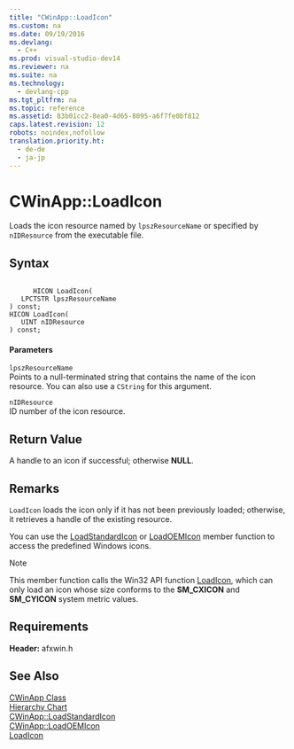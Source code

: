 ```yaml
---
title: "CWinApp::LoadIcon"
ms.custom: na
ms.date: 09/19/2016
ms.devlang: 
  - C++
ms.prod: visual-studio-dev14
ms.reviewer: na
ms.suite: na
ms.technology: 
  - devlang-cpp
ms.tgt_pltfrm: na
ms.topic: reference
ms.assetid: 83b01cc2-8ea0-4d65-8095-a6f7fe0bf812
caps.latest.revision: 12
robots: noindex,nofollow
translation.priority.ht: 
  - de-de
  - ja-jp
---
```

# CWinApp::LoadIcon
Loads the icon resource named by `lpszResourceName` or specified by `nIDResource` from the executable file.  
  
## Syntax  
  
```  
  
      HICON LoadIcon(  
   LPCTSTR lpszResourceName   
) const;  
HICON LoadIcon(  
   UINT nIDResource   
) const;  
```  
  
#### Parameters  
 `lpszResourceName`  
 Points to a null-terminated string that contains the name of the icon resource. You can also use a `CString` for this argument.  
  
 `nIDResource`  
 ID number of the icon resource.  
  
## Return Value  
 A handle to an icon if successful; otherwise **NULL**.  
  
## Remarks  
 `LoadIcon` loads the icon only if it has not been previously loaded; otherwise, it retrieves a handle of the existing resource.  
  
 You can use the [LoadStandardIcon](../vs140/CWinApp--LoadStandardIcon.md) or [LoadOEMIcon](../vs140/CWinApp--LoadOEMIcon.md) member function to access the predefined Windows icons.  
  
> [!NOTE]
>  This member function calls the Win32 API function [LoadIcon](http://msdn.microsoft.com/library/windows/desktop/ms648072), which can only load an icon whose size conforms to the **SM_CXICON** and **SM_CYICON** system metric values.  
  
## Requirements  
 **Header:** afxwin.h  
  
## See Also  
 [CWinApp Class](../vs140/CWinApp-Class.md)   
 [Hierarchy Chart](../vs140/Hierarchy-Chart.md)   
 [CWinApp::LoadStandardIcon](../vs140/CWinApp--LoadStandardIcon.md)   
 [CWinApp::LoadOEMIcon](../vs140/CWinApp--LoadOEMIcon.md)   
 [LoadIcon](http://msdn.microsoft.com/library/windows/desktop/ms648072)